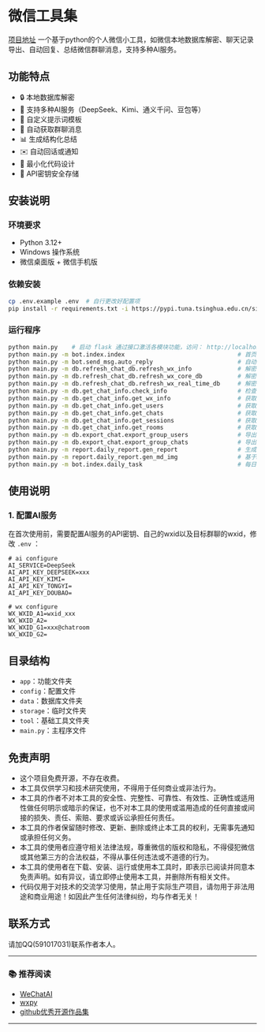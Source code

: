 # 微信工具集
[项目地址](https://github.com/mounten2657/wechat_tool/)
一个基于python的个人微信小工具，如微信本地数据库解密、聊天记录导出、自动回复、总结微信群聊消息，支持多种AI服务。

## 功能特点

- 🔒 本地数据库解密
- 🤖 支持多种AI服务（DeepSeek、Kimi、通义千问、豆包等）
- 📝 自定义提示词模板
- 💬 自动获取群聊消息
- 📊 生成结构化总结
- ✉️ 自动回话或通知
- 🎨 最小化代码设计
- 💾 API密钥安全存储

## 安装说明

### 环境要求

- Python 3.12+
- Windows 操作系统
- 微信桌面版 + 微信手机版

### 依赖安装

```bash
cp .env.example .env  # 自行更改好配置项
pip install -r requirements.txt -i https://pypi.tuna.tsinghua.edu.cn/simple
```

### 运行程序
```bash
python main.py    # 启动 flask 通过接口激活各模块功能，访问： http://localhost:9090
python main.py -m bot.index.index                                # 首页基本信息
python main.py -m bot.send_msg.auto_reply                        # 自动回复机器人（进程常驻+扫码登陆）
python main.py -m db.refresh_chat_db.refresh_wx_info             # 解密并刷新本地微信账户信息
python main.py -m db.refresh_chat_db.refresh_wx_core_db          # 解密并刷新本地微信核心数据库
python main.py -m db.refresh_chat_db.refresh_wx_real_time_db     # 解密并刷新本地微信实时数据库
python main.py -m db.get_chat_info.check_info                    # 检查当前微信配置
python main.py -m db.get_chat_info.get_wx_info                   # 获取本地保存的微信信息
python main.py -m db.get_chat_info.get_users                     # 获取所有能见的微信用户信息并保存
python main.py -m db.get_chat_info.get_chats                     # 获取所有聊天记录信息并保存
python main.py -m db.get_chat_info.get_sessions                  # 获取所有会话基本信息并保存
python main.py -m db.get_chat_info.get_rooms                     # 获取每个群聊的全部用户信息并保存
python main.py -m db.export_chat.export_group_users              # 导出特定群成员信息
python main.py -m db.export_chat.export_group_chats              # 导出特定群聊天记录
python main.py -m report.daily_report.gen_report                 # 生成日报并保存md文件
python main.py -m report.daily_report.gen_md_img                 # 基于md日报生成图片
python main.py -m bot.index.daily_task                           # 每日任务入口（自动化完成一系列任务）
```

## 使用说明

### 1. 配置AI服务

在首次使用前，需要配置AI服务的API密钥、自己的wxid以及目标群聊的wxid，修改 `.env` ：
````.env
# ai configure
AI_SERVICE=DeepSeek
AI_API_KEY_DEEPSEEK=xxx
AI_API_KEY_KIMI=
AI_API_KEY_TONGYI=
AI_API_KEY_DOUBAO=

# wx configure
WX_WXID_A1=wxid_xxx
WX_WXID_A2=
WX_WXID_G1=xxx@chatroom
WX_WXID_G2=
````


## 目录结构

- `app`：功能文件夹
- `config`：配置文件
- `data`：数据库文件夹
- `storage`：临时文件夹
- `tool`：基础工具文件夹
- `main.py`：主程序文件

## 免责声明
- 这个项目免费开源，不存在收费。
- 本工具仅供学习和技术研究使用，不得用于任何商业或非法行为。
- 本工具的作者不对本工具的安全性、完整性、可靠性、有效性、正确性或适用性做任何明示或暗示的保证，也不对本工具的使用或滥用造成的任何直接或间接的损失、责任、索赔、要求或诉讼承担任何责任。
- 本工具的作者保留随时修改、更新、删除或终止本工具的权利，无需事先通知或承担任何义务。
- 本工具的使用者应遵守相关法律法规，尊重微信的版权和隐私，不得侵犯微信或其他第三方的合法权益，不得从事任何违法或不道德的行为。
- 本工具的使用者在下载、安装、运行或使用本工具时，即表示已阅读并同意本免责声明。如有异议，请立即停止使用本工具，并删除所有相关文件。
- 代码仅用于对技术的交流学习使用，禁止用于实际生产项目，请勿用于非法用途和商业用途！如因此产生任何法律纠纷，均与作者无关！


## 联系方式

请加QQ(591017031)联系作者本人。

---

### 📚 推荐阅读

-   [WeChatAI](https://github.com/Vita0519/WeChatAI)
-   [wxpy](https://wxpy.readthedocs.io/zh/latest/index.html)
-   [github优秀开源作品集](https://www.allfather.top/mol2d/)

---
